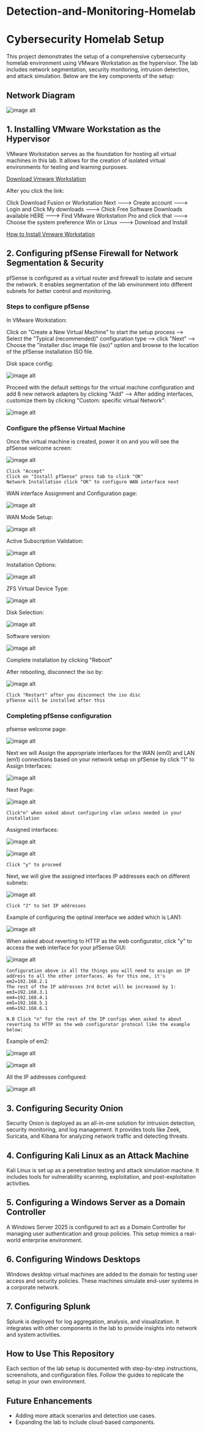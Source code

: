 # Detection-and-Monitoring-Homelab
# Cybersecurity Homelab Setup

This project demonstrates the setup of a comprehensive cybersecurity homelab environment using VMware Workstation as the hypervisor. The lab includes network segmentation, security monitoring, intrusion detection, and attack simulation. Below are the key components of the setup:

## Network Diagram
![image alt](https://github.com/Cyberakr21/Detection-and-Monitoring-Homelab/blob/426e2687c0832cffbfaa7653cbd967e73bc76813/homelab%20Detection.jpg)


## 1. Installing VMware Workstation as the Hypervisor
VMware Workstation serves as the foundation for hosting all virtual machines in this lab. It allows for the creation of isolated virtual environments for testing and learning purposes.

[Download Vmware Workstation](https://www.vmware.com/products/desktop-hypervisor/workstation-and-fusion)

After you click the link:

Click Download Fusion or Workstation Next ---> Create account ---> Login and Click My downloads ---> Chick Free Software Downloads available HERE ---> Find VMware Workstation Pro and click that ---> Choose the system preference Win or Linux ---> Download and Install

[How to Install Vmware Workstation](https://medium.com/analytics-vidhya/step-by-step-install-vmware-workstation-on-windows-1027abc3fadc)

## 2. Configuring pfSense Firewall for Network Segmentation & Security
pfSense is configured as a virtual router and firewall to isolate and secure the network. It enables segmentation of the lab environment into different subnets for better control and monitoring.

### Steps to configure pfSense

In VMware Workstation:

Click on "Create a New Virtual Machine" to start the setup process --> Select the "Typical (recommended)" configuration type --> click "Next" --> Choose the "Installer disc image file (iso)" option and browse to the location of the pfSense installation ISO file.

Disk space config: 

![image alt](https://github.com/Cyberakr21/homelab-2-secuirty-onion-IDS-images/blob/10d39700f4fd1505d3cff3838ad9a56708f514e5/5.jpg)

Proceed with the default settings for the virtual machine configuration and add 6 new network adapters by clicking "Add" --> After adding interfaces, customize them by clicking "Custom: specific virtual Network":

![image alt](https://github.com/Cyberakr21/homelab-2-secuirty-onion-IDS-images/blob/10d39700f4fd1505d3cff3838ad9a56708f514e5/6%20hardware%20specification.jpg)

### Configure the pfSense Virtual Machine

Once the virtual machine is created, power it on and you will see the pfSense welcome screen:

![image alt](https://github.com/Cyberakr21/homelab-2-secuirty-onion-IDS-images/blob/10d39700f4fd1505d3cff3838ad9a56708f514e5/7%20software%20install%20accept.jpg)

    Click "Accept"
    Click on "Install pfSense" press tab to click "OK"
    Network Installation click "OK" to configure WAN interface next

WAN interface Assignment and Configuration page:

![image alt](https://github.com/Cyberakr21/homelab-2-secuirty-onion-IDS-images/blob/10d39700f4fd1505d3cff3838ad9a56708f514e5/10%20click%20advance%20and%20find%20the%20right%20wan%20interface%20which%20should%20be%20the%20NAT%20interface.jpg)

  WAN Mode Setup:

![image alt](https://github.com/Cyberakr21/homelab-2-secuirty-onion-IDS-images/blob/10d39700f4fd1505d3cff3838ad9a56708f514e5/11.jpg)

Active Subscription Validation:

![image alt](https://github.com/Cyberakr21/homelab-2-secuirty-onion-IDS-images/blob/10d39700f4fd1505d3cff3838ad9a56708f514e5/12%20choose%20WAN%20to%20get%20to%20this%20and%20click%20install%20CE.jpg)

Installation Options:

![image alt](https://github.com/Cyberakr21/homelab-2-secuirty-onion-IDS-images/blob/10d39700f4fd1505d3cff3838ad9a56708f514e5/13.jpg)

ZFS Virtual Device Type:

![image alt](https://github.com/Cyberakr21/homelab-2-secuirty-onion-IDS-images/blob/10d39700f4fd1505d3cff3838ad9a56708f514e5/14.jpg)

Disk Selection:

![image alt](https://github.com/Cyberakr21/homelab-2-secuirty-onion-IDS-images/blob/10d39700f4fd1505d3cff3838ad9a56708f514e5/15%20click%20ok%20on%20everything.jpg)

Software version:

![image alt](https://github.com/Cyberakr21/homelab-2-secuirty-onion-IDS-images/blob/10d39700f4fd1505d3cff3838ad9a56708f514e5/16.jpg)

Complete installation by clicking "Reboot"

After rebooting, disconnect the iso by: 

![image alt](https://github.com/Cyberakr21/homelab-2-secuirty-onion-IDS-images/blob/10d39700f4fd1505d3cff3838ad9a56708f514e5/18%20how%20to%20disconnect%20and%20click%20reboot%20once%20you%20do%20that.jpg)

    Click "Restart" after you disconnect the iso disc
    pfSense will be installed after this

### Completing pfSense configuration

pfsense welcome page:

![image alt](https://github.com/Cyberakr21/homelab-2-secuirty-onion-IDS-images/blob/10d39700f4fd1505d3cff3838ad9a56708f514e5/20%20shutdown%20the%20Pfsense%20to%20finish%20install%20and%20load%20it%20up%20again%20and%20you%20will%20be%20taken%20here.jpg)

Next we will Assign the appropriate interfaces for the WAN (em0) and LAN (em1) connections based on your network setup on pfSense by click "1" to Assign Interfaces:

![image alt](https://github.com/Cyberakr21/homelab-2-secuirty-onion-IDS-images/blob/10d39700f4fd1505d3cff3838ad9a56708f514e5/21%20assigning%20the%20interfaces%20we%20created.jpg)

Next Page:

![image alt](https://github.com/Cyberakr21/homelab-2-secuirty-onion-IDS-images/blob/10d39700f4fd1505d3cff3838ad9a56708f514e5/22%20click%201%20and%20click%20no%20for%20vlan%20set%20up.jpg)

    Click"n" when asked about configuring vlan unless needed in your installation

Assigned interfaces:

![image alt](https://github.com/Cyberakr21/homelab-2-secuirty-onion-IDS-images/blob/10d39700f4fd1505d3cff3838ad9a56708f514e5/23%20interface%20setup%20for%20my%20other%20machines.jpg)

![image alt](https://github.com/Cyberakr21/homelab-2-secuirty-onion-IDS-images/blob/10d39700f4fd1505d3cff3838ad9a56708f514e5/24%20interface%20setup%20click%20yes.jpg)

    Click "y" to proceed

Next, we will give the assigned interfaces IP addresses each on different subnets: 

![image alt](https://github.com/Cyberakr21/homelab-2-secuirty-onion-IDS-images/blob/10d39700f4fd1505d3cff3838ad9a56708f514e5/25%20click%202%20to%20setup%20the%20ip%20address%20for%20the%20other%20adapter.jpg)

    Click "2" to Set IP addresses

Example of configuring the optinal interface we added which is LAN1:

![image alt](https://github.com/Cyberakr21/homelab-2-secuirty-onion-IDS-images/blob/10d39700f4fd1505d3cff3838ad9a56708f514e5/26%20configuring%20the%20ip%20address%20now.jpg)

When asked about reverting to HTTP as the web configurator, click "y" to access the web interface for your pfSense GUI:

![image alt](https://github.com/Cyberakr21/homelab-2-secuirty-onion-IDS-images/blob/10d39700f4fd1505d3cff3838ad9a56708f514e5/27%20ip%20dhcp%20range%20for%20this%20lan%20for%20my%20lan%20kali%20inux%20to%20access%20the%20pfsense%20GUI.jpg)

    Configuration above is all the things you will need to assign an IP address to all the other interfaces. As for this one, it's em2=192.168.2.1
    The rest of the IP addresses 3rd Octet will be increased by 1:
    em3=192.168.3.1
    em4=192.168.4.1
    em5=192.168.5.1
    em6=192.168.6.1

    N.B Click "n" for the rest of the IP configs when asked to about reverting to HTTP as the web configurator protocol like the example below:

Example of em2:

![image alt](https://github.com/Cyberakr21/homelab-2-secuirty-onion-IDS-images/blob/10d39700f4fd1505d3cff3838ad9a56708f514e5/28%20the%20rest%20of%20the%20OP1%20OP6%20use%20increment%20the%203rd%20octet.jpg)

![image alt](https://github.com/Cyberakr21/homelab-2-secuirty-onion-IDS-images/blob/10d39700f4fd1505d3cff3838ad9a56708f514e5/29%20after%20the%20subnet%20mask%2C%20everything%20is%20no.jpg)

All the IP addresses configured:

![image alt](https://github.com/Cyberakr21/homelab-2-secuirty-onion-IDS-images/blob/10d39700f4fd1505d3cff3838ad9a56708f514e5/30%20all%20interfaces%20configured.jpg)

## 3. Configuring Security Onion
Security Onion is deployed as an all-in-one solution for intrusion detection, security monitoring, and log management. It provides tools like Zeek, Suricata, and Kibana for analyzing network traffic and detecting threats.

## 4. Configuring Kali Linux as an Attack Machine
Kali Linux is set up as a penetration testing and attack simulation machine. It includes tools for vulnerability scanning, exploitation, and post-exploitation activities.

## 5. Configuring a Windows Server as a Domain Controller
A Windows Server 2025 is configured to act as a Domain Controller for managing user authentication and group policies. This setup mimics a real-world enterprise environment.

## 6. Configuring Windows Desktops
Windows desktop virtual machines are added to the domain for testing user access and security policies. These machines simulate end-user systems in a corporate network.

## 7. Configuring Splunk
Splunk is deployed for log aggregation, analysis, and visualization. It integrates with other components in the lab to provide insights into network and system activities.

## How to Use This Repository
Each section of the lab setup is documented with step-by-step instructions, screenshots, and configuration files. Follow the guides to replicate the setup in your own environment.

## Future Enhancements
- Adding more attack scenarios and detection use cases.
- Expanding the lab to include cloud-based components.
